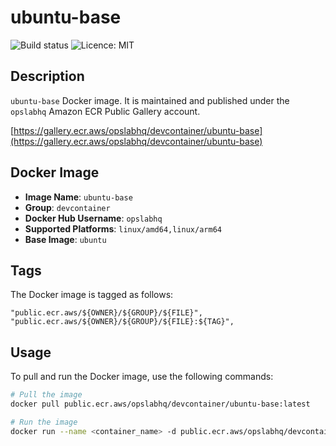 # ubuntu-base

![Build status](https://github.com/opslabhqx/devcontainer/actions/workflows/build-push-ubuntu-base.yml/badge.svg)
![Licence: MIT](https://img.shields.io/github/license/opslabhqx/devcontainer)

## Description

`ubuntu-base` Docker image. It is maintained and published under the `opslabhq` Amazon ECR Public Gallery account.

[https://gallery.ecr.aws/opslabhq/devcontainer/ubuntu-base](https://gallery.ecr.aws/opslabhq/devcontainer/ubuntu-base)

## Docker Image

- **Image Name**: `ubuntu-base`
- **Group**: `devcontainer`
- **Docker Hub Username**: `opslabhq`
- **Supported Platforms**: `linux/amd64,linux/arm64`
- **Base Image**: `ubuntu`

## Tags

The Docker image is tagged as follows:

```
"public.ecr.aws/${OWNER}/${GROUP}/${FILE}",
"public.ecr.aws/${OWNER}/${GROUP}/${FILE}:${TAG}",
```

## Usage

To pull and run the Docker image, use the following commands:

```bash
# Pull the image
docker pull public.ecr.aws/opslabhq/devcontainer/ubuntu-base:latest

# Run the image
docker run --name <container_name> -d public.ecr.aws/opslabhq/devcontainer/ubuntu-base:latest
```
